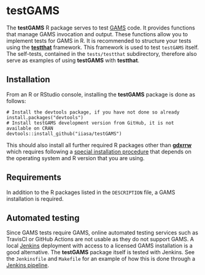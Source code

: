 # testGAMS
The **testGAMS** R package serves to test [GAMS](https://www.gams.com/) code. It provides functions that manage GAMS invocation and output. These functions allow you to implement tests for GAMS in R. It is recommended to structure your tests using the [**testthat**](https://testthat.r-lib.org/) framework. This framework is used to test `testGAMS` itself. The self-tests, contained in the `tests/testthat` subdirectory, therefore also serve as examples of using **testGAMS** with **testthat**.

## Installation

From an R or RStudio console, installing the **testGAMS** package is done as follows:

```
# Install the devtools package, if you have not done so already
install.packages("devtools")
# Install testGAMS development version from GitHub, it is not available on CRAN
devtools::install_github("iiasa/testGAMS")
```

This should also install all further required R packages other than [**gdxrrw**](https://www.gams.com/latest/docs/T_GDXRRW.html) which requires following a [special installation procedure](https://support.gams.com/doku.php?id=gdxrrw:interfacing_gams_and_r) that depends on the operating system and R version that you are using.

## Requirements
In addition to the R packages listed in the `DESCRIPTION` file, a GAMS installation is required.

## Automated testing
Since GAMS tests require GAMS, online automated testing services such as TravisCI or GitHub Actions are not usable as they do not support GAMS. A local [Jenkins](https://www.jenkins.io/) deployment with access to a licensed GAMS installation is a good alternative. The **testGAMS** package itself is tested with Jenkins. See the `Jenkinsfile` and `Makefile` for an example of how this is done through a [Jenkins pipeline](https://www.jenkins.io/doc/book/pipeline/getting-started/). 
